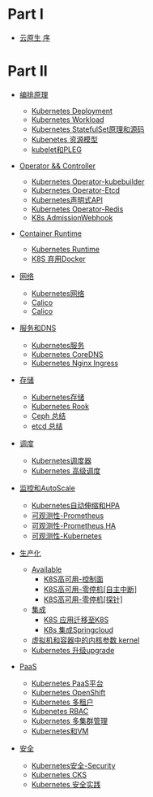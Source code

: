 
# Part I
- [云原生  序](README.md)

# Part II
- [编排原理]() 
  - [Kubernetes Deployment](/cloudNative/k8sDeployment.md)
  - [Kubernetes Workload](/cloudNative/k8sResource.md)
  - [Kubernetes StatefulSet原理和源码](/cloudNative/k8sStatefulSet.md) 
  - [Kubenetes 资源模型](/cloudNative/k8sResouceModel.md) 
  - [kubelet和PLEG](/cloudNative/k8sPLEG.md)


- [Operator && Controller]() 
  - [Kubernetes Operator-kubebuilder ](/cloudNative/k8s-operator.md)
  - [Kubernetes Operator-Etcd](/cloudNative/k8sOperator.md)
  - [Kubernetes声明式API](/cloudNative/k8sDeclarativeAPI.md)
  - [Kubernetes Operator-Redis](/cloudNative/k8sOperator-redis.md)
  - [K8s AdmissionWebhook](/cloudNative/k8sAdmissionWebhook.md)


- [Container Runtime]() 
  - [Kubernetes Runtime](/cloudNative/k8sRuntime.md)
  - [K8S 弃用Docker](/cloudNative/k8sAbandonDocker.md)


- [网络]() 
  - [Kubernetes网络](/cloudNative/k8sNetwork.md)
  - [Calico](/cloudNative/k8sCalico.md)
  - [Calico](/cloudNative/k8sCalico1.md)


- [服务和DNS]() 
  - [Kubernetes服务](/cloudNative/k8sService.md)
  - [Kubernetes CoreDNS](/cloudNative/k8sDNS.md)
  - [Kubernetes Nginx Ingress](/cloudNative/k8sIngressNginx.md)


- [存储]() 
  - [Kubernetes存储](/cloudNative/k8sStorage.md)
  - [Kubernetes Rook](/cloudNative/k8sRook.md)
  - [Ceph 总结](/cloudNative/ceph.md)
  - [etcd 总结](/cloudNative/etcd.md)


- [调度]() 
  - [Kubernetes调度器](/cloudNative/k8sScheduler.md)
  - [Kubernetes 高级调度](/cloudNative/k8sAdvancedScheduling.md)


- [监控和AutoScale]() 
  - [Kubernetes自动伸缩和HPA](/cloudNative/k8sAutoScale.md)
  - [可观测性-Prometheus](/cloudNative/observabilityPrometheus.md)
  - [可观测性-Prometheus HA ](/cloudNative/observabilityPrometheusHA.md)
  - [可观测性-Kubernetes](/cloudNative/k8sObservability.md)


- [生产化]() 
  - [Available]()
      - [K8S高可用-控制面](/cloudNative/k8sHA.md)
      - [K8S高可用-零停机[自主中断]](/cloudNative/k8sAvailable.md)
      - [K8S高可用-零停机[探针]](/cloudNative/k8sAvailableHealth.md)
  - [集成]()
      - [K8S 应用迁移至K8S](/cloudNative/k8sAppMigrate.md)
      - [K8s 集成Springcloud](/cloudNative/k8sSpringcloud.md)
  - [虚拟机和容器中的内核参数 kernel](/cloudNative/linuxKernelParam.md)
  - [Kubernetes 升级upgrade](/cloudNative/k8sUpgrade.md)


- [PaaS]() 
  - [Kubernetes PaaS平台](/cloudNative/k8sPaaS.md)
  - [Kubernetes OpenShift](/cloudNative/k8sOpenShift.md)
  - [Kubernetes 多租户](/cloudNative/k8sMultiTenancy.md)
  - [Kubenetes RBAC ](/cloudNative/k8sRBAC.md)
  - [Kubernetes 多集群管理](/cloudNative/k8sMultiCluster.md)
  - [Kubernetes和VM](/cloudNative/k8sVM.md)


- [安全]() 
  - [Kubernetes安全-Security](/cloudNative/k8sSecurity.md)
  - [Kubernetes CKS](/cloudNative/k8sCKS.md)
  - [Kubernetes 安全实践](/cloudNative/k8sSecurityPractice.md)
